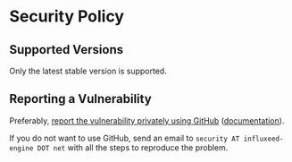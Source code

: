 # Security Policy

## Supported Versions

Only the latest stable version is supported.

## Reporting a Vulnerability

Preferably, [report the vulnerability privately using GitHub](https://github.com/influxeed-engine/v2/security/advisories/new) ([documentation](https://docs.github.com/en/code-security/security-advisories/guidance-on-reporting-and-writing/privately-reporting-a-security-vulnerability)).

If you do not want to use GitHub, send an email to `security AT influxeed-engine DOT net` with all the steps to reproduce the problem.
